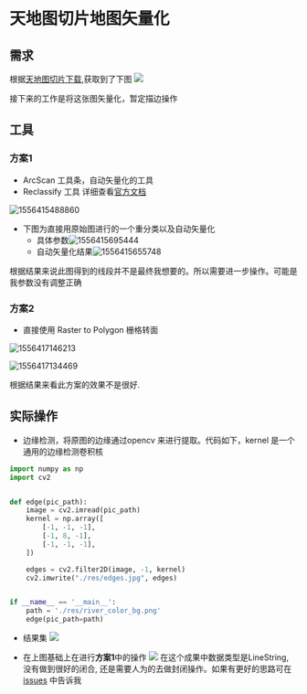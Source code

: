 # 天地图切片地图矢量化

## 需求

根据[天地图切片下载](./download_xyzMAP.md),获取到了下图
![](../pic/river_color_bg.png)

接下来的工作是将这张图矢量化，暂定描边操作







## 工具

### 方案1

- ArcScan 工具条，自动矢量化的工具
- Reclassify 工具  详细查看[官方文档](<http://desktop.arcgis.com/zh-cn/arcmap/10.3/tools/spatial-analyst-toolbox/reclassify.htm>)



![1556415488860](./assets/1556415488860.png)





- 下图为直接用原始图进行的一个重分类以及自动矢量化
  - 具体参数![1556415695444](./assets/1556415695444.png) 
  - 自动矢量化结果![1556415655748](./assets/1556415655748.png)

根据结果来说此图得到的线段并不是最终我想要的。所以需要进一步操作。可能是我参数没有调整正确



### 方案2

- 直接使用 Raster to Polygon 栅格转面

![1556417146213](./assets/1556417146213.png)

![1556417134469](./assets/1556417134469.png)



根据结果来看此方案的效果不是很好.



## 实际操作

- 边缘检测，将原图的边缘通过opencv 来进行提取。代码如下，kernel 是一个通用的边缘检测卷积核

```python
import numpy as np
import cv2


def edge(pic_path):
    image = cv2.imread(pic_path)
    kernel = np.array([
        [-1, -1, -1],
        [-1, 8, -1],
        [-1, -1, -1],
    ])

    edges = cv2.filter2D(image, -1, kernel)
    cv2.imwrite("./res/edges.jpg", edges)


if __name__ == '__main__':
    path = './res/river_color_bg.png'
    edge(pic_path=path)
```

- 结果集
![](./assets/edges.jpg)





- 在上图基础上在进行**方案1**中的操作
![](./assets/001.svg)
在这个成果中数据类型是LineString, 没有做到很好的闭合, 还是需要人为的去做封闭操作。如果有更好的思路可在[issues](https://github.com/wt1187982580/tianditu-python/issues) 中告诉我
